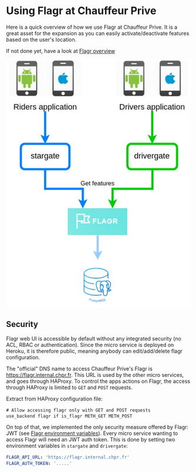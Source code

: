# Using Flagr at Chauffeur Prive

Here is a quick overview of how we use Flagr at Chauffeur Prive. It is a great asset for the expansion 
as you can easily activate/deactivate features based on the user's location.

If not done yet, have a look at [Flagr overview](./flagr_overview.md)

![Flagr Chauffeur Prive Architecture](images/flagr_chauffeur_prive_architecture.jpg)

## Security

Flagr web UI is accessible by default without any integrated security (no ACL, RBAC or authentication). Since the micro service is deployed on Heroku,
it is therefore public, meaning anybody can edit/add/delete flagr configuration. 

The "official" DNS name to access Chauffeur Prive's Flagr is https://flagr.internal.chpr.fr. This URL is used by
the other micro services, and goes through HAProxy. To control the apps actions on Flagr, the access through 
HAProxy is limited to `GET` and `POST` requests.

Extract from HAProxy configuration file:
```
# Allow accessing flagr only with GET and POST requests
use_backend flagr if is_flagr METH_GET METH_POST
``` 

On top of that, we implemented the only security measure offered by Flagr: JWT (see [Flagr environment variables](./flagr_env.md)).
Every micro service wanting to access Flagr will need an JWT auth token. This is done by setting two environment
variables in `stargate` and `drivergate`:

```yaml
FLAGR_API_URL: 'https://flagr.internal.chpr.fr'
FLAGR_AUTH_TOKEN: '.....'
```

